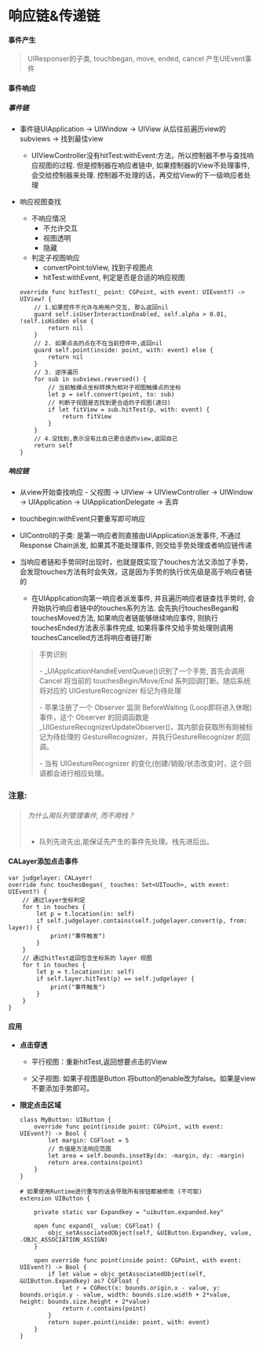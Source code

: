# 响应链&传递链



#### 事件产生

>  UIResponser的子类, touchbegan, move, ended, cancel 产生UIEvent事件



#### 事件响应

##### 事件链

- 事件链UIApplication -> UIWindow -> UIView 从后往前遍历view的subviews -> 找到最佳view

  - UIViewController没有hitTest:withEvent:方法，所以控制器不参与查找响应视图的过程. 但是控制器在响应者链中, 如果控制器的View不处理事件, 会交给控制器来处理. 控制器不处理的话，再交给View的下一级响应者处理

- 响应视图查找

  - 不响应情况
    - 不允许交互
    - 视图透明
    - 隐藏
  - 判定子视图响应
    - convertPoint:toView, 找到子视图点
    - hitTest:withEvent, 判定是否是合适的响应视图

  ```
  override func hitTest(_ point: CGPoint, with event: UIEvent?) -> UIView? {
      // 1.如果控件不允许与用用户交互, 那么返回nil
      guard self.isUserInteractionEnabled, self.alpha > 0.01, !self.isHidden else {
          return nil
      }
      // 2. 如果点击的点在不在当前控件中,返回nil
      guard self.point(inside: point, with: event) else {
          return nil
      }
      // 3. 逆序遍历
      for sub in subviews.reversed() {
          // 当前触摸点坐标转换为相对子视图触摸点的坐标
          let p = self.convert(point, to: sub)
          // 判断子视图是否找到更合适的子视图(递归)
          if let fitView = sub.hitTest(p, with: event) {
              return fitView
          }
      }
      // 4.没找到,表示没有比自己更合适的view,返回自己
      return self
  }
  ```

##### 响应链

- 从view开始查找响应 - 父视图 -> UIView -> UIViewController -> UIWindow -> UIApplication -> UIApplicationDelegate -> 丢弃

- touchbegin:withEvent只要重写即可响应

- UIControll的子类: 是第一响应者则直接由UIApplication派发事件, 不通过Response Chain派发, 如果其不能处理事件, 则交给手势处理或者响应链传递

- 当响应者链和手势同时出现时，也就是既实现了touches方法又添加了手势，会发现touches方法有时会失效，这是因为手势的执行优先级是高于响应者链的

  - 在UIApplication向第一响应者派发事件, 并且遍历响应者链查找手势时, 会开始执行响应者链中的touches系列方法. 会先执行touchesBegan和touchesMoved方法, 如果响应者链能够继续响应事件, 则执行touchesEnded方法表示事件完成, 如果将事件交给手势处理则调用touchesCancelled方法将响应者链打断

  >  手势识别
  >
  >  \- _UIApplicationHandleEventQueue()识别了一个手势, 首先会调用 Cancel 将当前的 touchesBegin/Move/End 系列回调打断。随后系统将对应的 UIGestureRecognizer 标记为待处理
  >
  >  \- 苹果注册了一个 Observer 监测 BeforeWaiting (Loop即将进入休眠) 事件，这个 Observer 的回调函数是 _UIGestureRecognizerUpdateObserver()，其内部会获取所有刚被标记为待处理的 GestureRecognizer，并执行GestureRecognizer 的回调。
  >
  >  \- 当有 UIGestureRecognizer 的变化(创建/销毁/状态改变)时，这个回调都会进行相应处理。



### 注意:

> ###### 为什么用队列管理事件,  而不用栈？
>
> - 队列先进先出,能保证先产生的事件先处理。栈先进后出。



#### CALayer添加点击事件

```
var judgelayer: CALayer!
override func touchesBegan(_ touches: Set<UITouch>, with event: UIEvent?) {
    // 通过layer坐标判定
    for t in touches {
        let p = t.location(in: self)
        if self.judgelayer.contains(self.judgelayer.convert(p, from: layer)) {
            print("事件触发")
        }
    }
    // 通过hitTest返回包含坐标系的 layer 视图
    for t in touches {
        let p = t.location(in: self)
        if self.layer.hitTest(p) == self.judgelayer {
            print("事件触发")
        }
    }
}
```



#### 应用

- **点击穿透**

  - 平行视图：重新hitTest,返回想要点击的View

  - 父子视图: 如果子视图是Button 将button的enable改为false。如果是view不要添加手势即可。

- **限定点击区域**

  ```
  class MyButton: UIButton {
      override func point(inside point: CGPoint, with event: UIEvent?) -> Bool {
          let margin: CGFloat = 5
          // 负值是方法响应范围
          let area = self.bounds.insetBy(dx: -margin, dy: -margin)
          return area.contains(point)
      }
  }
  
  # 如果使用Runtime进行重写的话会导致所有按钮都被修改 (不可取)
  extension UIButton {
      
      private static var Expandkey = "uibutton.expanded.key"
      
      open func expand(_ value: CGFloat) {
          objc_setAssociatedObject(self, &UIButton.Expandkey, value, .OBJC_ASSOCIATION_ASSIGN)
      }
      
      open override func point(inside point: CGPoint, with event: UIEvent?) -> Bool {
          if let value = objc_getAssociatedObject(self, &UIButton.Expandkey) as? CGFloat {
              let r = CGRect(x: bounds.origin.x - value, y: bounds.origin.y - value, width: bounds.size.width + 2*value, height: bounds.size.height + 2*value)
              return r.contains(point)
          }
          return super.point(inside: point, with: event)
      }
  }
  ```

  
